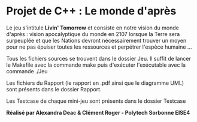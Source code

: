 # Projet de C++ : Le monde d'après

Le jeu s'intitule **Livin' Tomorrow** et consiste en notre vision du monde d'après : vision apocalyptique du monde en 2107 lorsque la Terre sera surpeuplée et que les Nations 
devront nécessairement trouver un moyen pour ne pas épuiser toutes les ressources et perpétrer l'espèce humaine ...

Tous les fichiers sources se trouvent dans le dossier Jeu.
Il suffit de lancer le Makefile avec la commande make puis d'exécuter l'exécutable avec la commande ./Jeu

Les fichiers du Rapport (le rapport en .pdf ainsi que le diagramme UML) sont présents dans le dossier Rapport.

Les Testcase de chaque mini-jeu sont présents dans le dossier Testcase

**Réalisé par Alexandra Deac & Clément Roger - Polytech Sorbonne EISE4**

